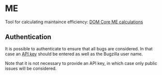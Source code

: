 # ME

Tool for calculating maintaince efficiency:
[DOM Core ME calculations](https://farre.github.io/ME)

## Authentication

It is possible to authenticate to ensure that all bugs are considered. In that case an [API key](https://bugzilla.mozilla.org/userprefs.cgi?tab=apikey) should be entered as well as the Bugzilla user name.

Note that it is not necessary to provide an API key, in which case only public issues will be considered.
